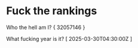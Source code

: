 # Fuck the rankings

Who the hell am I?
{ 32057146 }

What fucking year is it?
[ 2025-03-30T04:30:00Z ]
